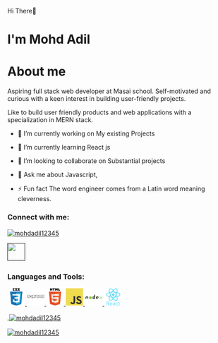 <p>Hi There👋</p>
<h1>I'm Mohd Adil</h1>
<h1>About me</h1>
<p>Aspiring full stack web developer at Masai school. Self-motivated and curious with a keen interest in building user-friendly projects.</p>





<p align="left" font >Like to build user friendly products and web applications with a specialization in MERN stack.</p>


- 🔭 I’m currently working on My existing Projects


- 🌱 I’m currently learning React js

- 👯 I’m looking to collaborate on Substantial projects

- 💬 Ask me about Javascript,

- ⚡ Fun fact The word engineer comes from a Latin word meaning cleverness.


<h3 align="left">Connect with me:</h3>
<p align="left">
<a href="" target="blank"><img align="center" src="https://raw.githubusercontent.com/rahuldkjain/github-profile-readme-generator/master/src/images/icons/Social/linked-in-alt.svg" alt="mohdadil12345" height="30" width="40" /></a>
</p>
<p align="left">
<a href="" target="_blank"> <img  src="https://cdn-icons-png.flaticon.com/512/522/522510.png" height="40" width="40" /> </a>
</p>

<h3 align="left">Languages and Tools:</h3>
<p align="left"> <a href="https://getbootstrap.com" target="_blank" rel="noreferrer"> 

<img  src="https://raw.githubusercontent.com/devicons/devicon/master/icons/css3/css3-original-wordmark.svg" alt="css3" width="40" height="40"/> </a> <a href="https://expressjs.com" target="_blank" rel="noreferrer">
<img src="https://raw.githubusercontent.com/devicons/devicon/master/icons/express/express-original-wordmark.svg" alt="express" width="40" height="40"/> </a> <a href="https://www.w3.org/html/" target="_blank" rel="noreferrer">
<img src="https://raw.githubusercontent.com/devicons/devicon/master/icons/html5/html5-original-wordmark.svg" alt="html5" width="40" height="40"/> </a> <a href="https://developer.mozilla.org/en-US/docs/Web/JavaScript" target="_blank" rel="noreferrer">
<img src="https://raw.githubusercontent.com/devicons/devicon/master/icons/javascript/javascript-original.svg" alt="javascript" width="40" height="40"/> </a> <a href="https://www.mongodb.com/" target="_blank" rel="noreferrer">
<img src="https://raw.githubusercontent.com/devicons/devicon/master/icons/nodejs/nodejs-original-wordmark.svg" alt="nodejs" width="40" height="40"/> </a> <a href="https://reactjs.org/" target="_blank" rel="noreferrer">
<img src="https://raw.githubusercontent.com/devicons/devicon/master/icons/react/react-original-wordmark.svg" alt="react" width="40" height="40"/> </a> <a href="https://redux.js.org" target="_blank" rel="noreferrer">



<p><img align="left" src="https://github-readme-stats.vercel.app/api/top-langs?username=mohdadil12345&show_icons=true&locale=en&layout=compact" alt="" /></p>

<p>&nbsp;<img align="center" src="https://github-readme-stats.vercel.app/api?username=mohdadil12345&show_icons=true&locale=en" alt="mohdadil12345" /></p>

<p><img align="center" src="https://github-readme-streak-stats.herokuapp.com/?user=mohdadil12345" alt="mohdadil12345" /></p>
